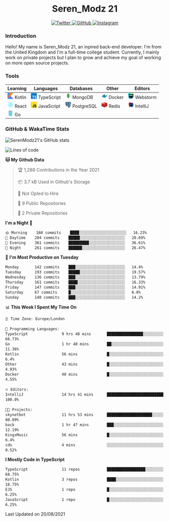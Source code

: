<div align="center">
  <h1>Seren_Modz 21</h1>
  <a href="https://twitter.com/SerenModz21">
    <img alt="Twitter" src="https://img.shields.io/badge/twitter%20-%231DA1F2.svg?&style=for-the-badge&logo=Twitter&logoColor=white">
  </a>
  <a href="https://github.com/SerenModz21">
    <img alt="GitHub" src="https://img.shields.io/badge/github%20-%23121011.svg?&style=for-the-badge&logo=github&logoColor=white">
  </a>
  <a href="https://www.instagram.com/serenmodz21">
    <img alt="Instagram" src="https://img.shields.io/badge/instagram%20-%23E4405F.svg?&style=for-the-badge&logo=Instagram&logoColor=white">
  </a>
</div>

### Introduction

Hello! My name is Seren_Modz 21, an inpired back-end developer. I'm from the United Kingdom and I'm a full-time college student. Currently, I mainly work on private projects but I plan to grow and achieve my goal of working on more open source projects. 

### Tools

 **Learning**                                        | **Languages**                                               | **Databases**                                               | **Other**                                           | **Editors**                                                  
-----------------------------------------------------|-------------------------------------------------------------|-------------------------------------------------------------|-----------------------------------------------------|--------------------------------------------------------------
 <img width="19px" src="./assets/kotlin.svg"> Kotlin | <img width="19px" src="./assets/typescript.svg"> TypeScript | <img width="19px" src="./assets/mongodb.svg"> MongoDB       | <img width="19px" src="./assets/docker.svg"> Docker | <img width="19px" src="./assets/webstorm.svg"> Webstorm      
 <img width="19px" src="./assets/react.svg"> React   | <img width="19px" src="./assets/javascript.svg"> JavaScript | <img width="19px" src="./assets/postgresql.svg"> PostgreSQL | <img width="19px" src="./assets/redis.svg"> Redis   | <img width="19px" src="./assets/intellij-idea.svg"> IntelliJ
 <img width="19px" src="./assets/go.svg"> Go         |                                                             |                                                             |                                                     |                                                                                                               

### GitHub & WakaTime Stats

![SerenModz21's GitHub stats](https://github-readme-stats.vercel.app/api?username=SerenModz21&show_icons=true&theme=dark)

<!--START_SECTION:waka-->
![Lines of code](https://img.shields.io/badge/From%20Hello%20World%20I%27ve%20Written-18559%20lines%20of%20code-blue)

**🐱 My Github Data** 

> 🏆 1,288 Contributions in the Year 2021
 > 
> 📦 3.7 kB Used in Github's Storage 
 > 
> 🚫 Not Opted to Hire
 > 
> 📜 9 Public Repositories 
 > 
> 🔑 2 Private Repositories  
 > 
**I'm a Night 🦉** 

```text
🌞 Morning    160 commits    ████░░░░░░░░░░░░░░░░░░░░░   16.23% 
🌆 Daytime    204 commits    █████░░░░░░░░░░░░░░░░░░░░   20.69% 
🌃 Evening    361 commits    █████████░░░░░░░░░░░░░░░░   36.61% 
🌙 Night      261 commits    ██████░░░░░░░░░░░░░░░░░░░   26.47%

```
📅 **I'm Most Productive on Tuesday** 

```text
Monday       142 commits    ███░░░░░░░░░░░░░░░░░░░░░░   14.4% 
Tuesday      193 commits    █████░░░░░░░░░░░░░░░░░░░░   19.57% 
Wednesday    136 commits    ███░░░░░░░░░░░░░░░░░░░░░░   13.79% 
Thursday     161 commits    ████░░░░░░░░░░░░░░░░░░░░░   16.33% 
Friday       147 commits    ███░░░░░░░░░░░░░░░░░░░░░░   14.91% 
Saturday     67 commits     █░░░░░░░░░░░░░░░░░░░░░░░░   6.8% 
Sunday       140 commits    ███░░░░░░░░░░░░░░░░░░░░░░   14.2%

```


📊 **This Week I Spent My Time On** 

```text
⌚︎ Time Zone: Europe/London

💬 Programming Languages: 
TypeScript               9 hrs 48 mins       ████████████████░░░░░░░░░   66.73% 
Go                       1 hr 40 mins        ██░░░░░░░░░░░░░░░░░░░░░░░   11.36% 
Kotlin                   56 mins             █░░░░░░░░░░░░░░░░░░░░░░░░   6.4% 
Other                    43 mins             █░░░░░░░░░░░░░░░░░░░░░░░░   4.93% 
Docker                   40 mins             █░░░░░░░░░░░░░░░░░░░░░░░░   4.55%

🔥 Editors: 
IntelliJ                 14 hrs 41 mins      █████████████████████████   100.0%

🐱‍💻 Projects: 
skynetbot                11 hrs 53 mins      ████████████████████░░░░░   80.89% 
back                     1 hr 47 mins        ███░░░░░░░░░░░░░░░░░░░░░░   12.19% 
KingsMusic               56 mins             █░░░░░░░░░░░░░░░░░░░░░░░░   6.4% 
cdn                      4 mins              ░░░░░░░░░░░░░░░░░░░░░░░░░   0.52%

```

**I Mostly Code in TypeScript** 

```text
TypeScript               11 repos            █████████████████░░░░░░░░   68.75% 
Kotlin                   3 repos             ████░░░░░░░░░░░░░░░░░░░░░   18.75% 
EJS                      1 repo              █░░░░░░░░░░░░░░░░░░░░░░░░   6.25% 
JavaScript               1 repo              █░░░░░░░░░░░░░░░░░░░░░░░░   6.25%

```



 Last Updated on 20/08/2021
<!--END_SECTION:waka-->
